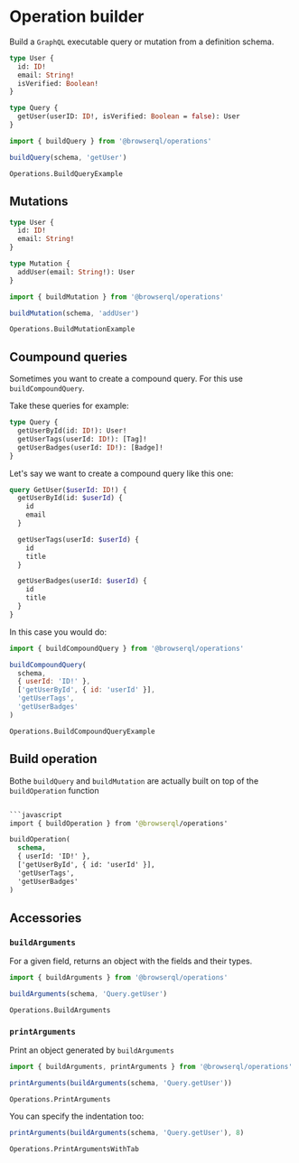 # Operation builder

Build a `GraphQL` executable query or mutation from a definition schema.

```graphql
type User {
  id: ID!
  email: String!
  isVerified: Boolean!
}

type Query {
  getUser(userID: ID!, isVerified: Boolean = false): User
}
```

```javascript
import { buildQuery } from '@browserql/operations'

buildQuery(schema, 'getUser')
```

```snapshot
Operations.BuildQueryExample
```

## Mutations

```graphql
type User {
  id: ID!
  email: String!
}

type Mutation {
  addUser(email: String!): User
}
```

```javascript
import { buildMutation } from '@browserql/operations'

buildMutation(schema, 'addUser')
```

```snapshot
Operations.BuildMutationExample
```

## Coumpound queries

Sometimes you want to create a compound query. For this use `buildCompoundQuery`.

Take these queries for example:

```graphql
type Query {
  getUserById(id: ID!): User!
  getUserTags(userId: ID!): [Tag]!
  getUserBadges(userId: ID!): [Badge]!
}
```

Let's say we want to create a compound query like this one:

```graphql
query GetUser($userId: ID!) {
  getUserById(id: $userId) {
    id
    email
  }

  getUserTags(userId: $userId) {
    id
    title
  }

  getUserBadges(userId: $userId) {
    id
    title
  }
}
```

In this case you would do:

```javascript
import { buildCompoundQuery } from '@browserql/operations'

buildCompoundQuery(
  schema,
  { userId: 'ID!' },
  ['getUserById', { id: 'userId' }],
  'getUserTags',
  'getUserBadges'
)
```

```snapshot
Operations.BuildCompoundQueryExample
```

## Build operation

Bothe `buildQuery` and `buildMutation` are actually built on top of the `buildOperation` function

````graphql

```javascript
import { buildOperation } from '@browserql/operations'

buildOperation(
  schema,
  { userId: 'ID!' },
  ['getUserById', { id: 'userId' }],
  'getUserTags',
  'getUserBadges'
)
````

## Accessories

### `buildArguments`

For a given field, returns an object with the fields and their types.

```javascript
import { buildArguments } from '@browserql/operations'

buildArguments(schema, 'Query.getUser')
```

```snapshot
Operations.BuildArguments
```

### `printArguments`

Print an object generated by `buildArguments`

```javascript
import { buildArguments, printArguments } from '@browserql/operations'

printArguments(buildArguments(schema, 'Query.getUser'))
```

```snapshot
Operations.PrintArguments
```

You can specify the indentation too:

```javascript
printArguments(buildArguments(schema, 'Query.getUser'), 8)
```

```snapshot
Operations.PrintArgumentsWithTab
```
